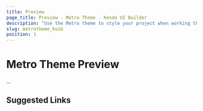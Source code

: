 ```yaml
---
title: Preview
page_title: Preview - Metro Theme - Kendo UI Builder
description: "Use the Metro theme to style your project when working the Kendo UI Builder tool for creating and managing Angular and AngularJS-based web applications."
slug: metrotheme_kuib
position: 1
---
```


# Metro Theme Preview

...

## Suggested Links
